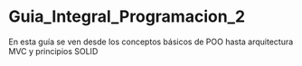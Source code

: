 # Guia_Integral_Programacion_2
En esta guía se ven desde los conceptos básicos de POO hasta arquitectura MVC y principios SOLID
